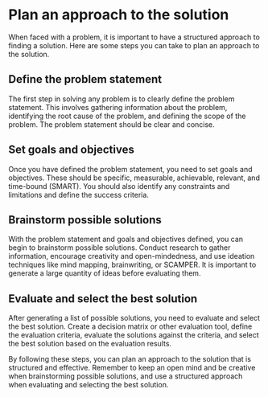 # Plan an approach to the solution

When faced with a problem, it is important to have a structured approach to finding a solution. Here are some steps you can take to plan an approach to the solution.

## Define the problem statement

The first step in solving any problem is to clearly define the problem statement. This involves gathering information about the problem, identifying the root cause of the problem, and defining the scope of the problem. The problem statement should be clear and concise.

## Set goals and objectives

Once you have defined the problem statement, you need to set goals and objectives. These should be specific, measurable, achievable, relevant, and time-bound (SMART). You should also identify any constraints and limitations and define the success criteria.

## Brainstorm possible solutions

With the problem statement and goals and objectives defined, you can begin to brainstorm possible solutions. Conduct research to gather information, encourage creativity and open-mindedness, and use ideation techniques like mind mapping, brainwriting, or SCAMPER. It is important to generate a large quantity of ideas before evaluating them.

## Evaluate and select the best solution

After generating a list of possible solutions, you need to evaluate and select the best solution. Create a decision matrix or other evaluation tool, define the evaluation criteria, evaluate the solutions against the criteria, and select the best solution based on the evaluation results.

By following these steps, you can plan an approach to the solution that is structured and effective. Remember to keep an open mind and be creative when brainstorming possible solutions, and use a structured approach when evaluating and selecting the best solution.

